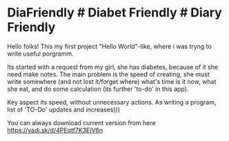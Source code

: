 # DiaFriendly # Diabet Friendly # Diary Friendly

Hello folks! This my first project "Hello World"-like, where i was tryng to write useful porgramm.

Its started with a request from my girl, she has diabetes, because of it she need make notes. The main problem is the speed of creating, she must write somewhere (and not lost it/forget where) what's time is it now, what she eat, and do some calculation (its further 'to-do' in this app).

Key aspect its speed, without unnecessary actions. As writing a program, list of 'TO-Do' updates and increases)))

You can always download current version from here https://yadi.sk/d/4PEqtf7K3EjV6n
